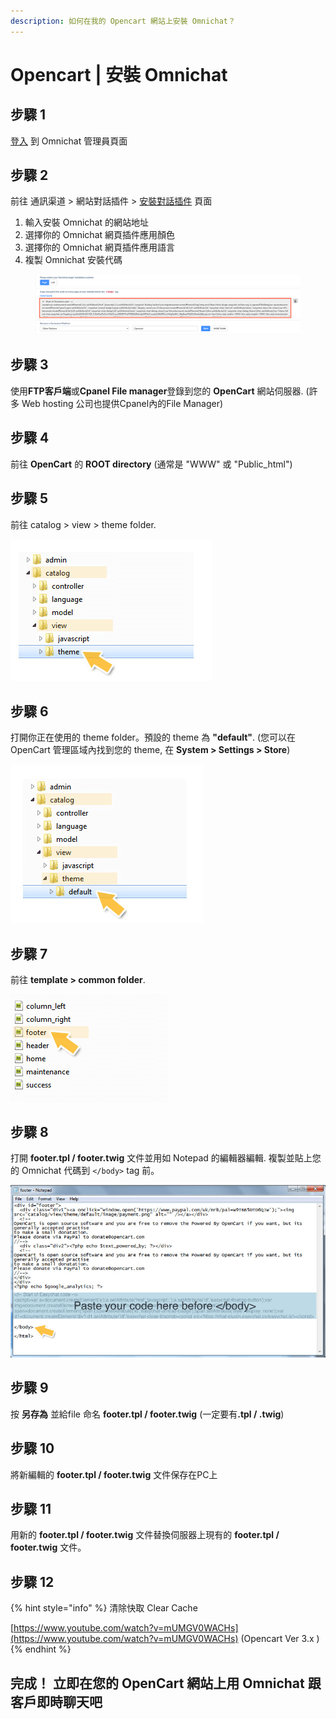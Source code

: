 ```yaml
---
description: 如何在我的 Opencart 網站上安裝 Omnichat？
---
```


# Opencart | 安裝 Omnichat

## 步驟 1

[登入](https://app.easychat.co/) 到 Omnichat 管理員頁面

## 步驟 2

前往  通訊渠道  >  網站對話插件  >  [安裝對話插件](https://app.easychat.co/install.html)  頁面

1. 輸入安裝 Omnichat 的網站地址
2. 選擇你的 Omnichat 網頁插件應用顏色
3. 選擇你的 Omnichat 網頁插件應用語言
4. 複製 Omnichat 安裝代碼

<figure><img src="../../../../.gitbook/assets/截圖 2023-05-26 上午11.32.30.png" alt=""><figcaption></figcaption></figure>

## 步驟 3

使用**FTP客戶端**或**Cpanel File manager**登錄到您的 **OpenCart** 網站伺服器. (許多 Web hosting 公司也提供Cpanel內的File Manager)

## 步驟 4

前往 **OpenCart** 的 **ROOT directory** (通常是 "WWW" 或 "Public\_html")

## 步驟 5

前往 catalog > view > theme folder.

![](../../../../.gitbook/assets/easychat-install-opencart-1.png)

## 步驟 6

打開你正在使用的 theme folder。預設的 theme 為 **"default"**. (您可以在 OpenCart 管理區域內找到您的 theme, 在 **System > Settings > Store**)

![](../../../../.gitbook/assets/easychat-install-opencart-2.png)

## 步驟 7

前往 **template > common folder**.

![](../../../../.gitbook/assets/easychat-install-opencart-3.png)

## 步驟 8

打開 **footer.tpl / footer.twig** 文件並用如 Notepad 的編輯器編輯. 複製並貼上您的 Omnichat 代碼到 `</body>` tag 前。

![](../../../../.gitbook/assets/easychat-install-opencart-4.png)

## 步驟 9

按 **另存為** 並給file 命名 **footer.tpl / footer.twig** (一定要&#x6709;**.tpl / .twig**)

## 步驟 10

將新編輯的 **footer.tpl  / footer.twig** 文件保存在PC上

## 步驟 11

用新的 **footer.tpl  / footer.twig** 文件替換伺服器上現有的 **footer.tpl  / footer.twig** 文件。

## 步驟 12

{% hint style="info" %}
清除快取 Clear Cache&#x20;

[https://www.youtube.com/watch?v=mUMGV0WACHs](https://www.youtube.com/watch?v=mUMGV0WACHs) (Opencart Ver 3.x )
{% endhint %}



## **完成！ 立即在您的 OpenCart 網站上用** Omnichat **跟客戶即時聊天吧**
